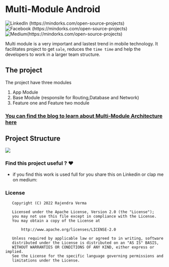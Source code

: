 # Multi-Module Android
![LinkedIn (https://mindorks.com/open-source-projects)](https://img.shields.io/badge/linkedin-%230077B5.svg?style=for-the-badge&logo=linkedin&logoColor=white)
![Facebook (https://mindorks.com/open-source-projects)](https://img.shields.io/badge/Facebook-%231877F2.svg?style=for-the-badge&logo=Facebook&logoColor=white)
![Medium(https://mindorks.com/open-source-projects)](https://img.shields.io/badge/Medium-12100E?style=for-the-badge&logo=medium&logoColor=white)

Multi module is a very important  and lastest trend in mobile technology. It facilitates project to get `sale`, reduces the `time time` and help the developers to work in a larger team structure.  


## The project 

The project have three modules 
1. App Module 
2. Base Module  (responsile for Routing,Database and Network)
3. Feature one  and Feature two module


### [You can find the blog to learn about  Multi-Module Architecture here](https://medium.com/@r-rajaram)
## Project Structure
<p align="start">
    <img src="https://s3.ap-south-1.amazonaws.com/mindorks-server-uploads/feature-dependenct-base-d29d996b697942a8.jpg">
</p>




### Find this project useful ? :heart:

* if you find this work is used full for you share this on Linkedin or clap me on medium:

### License
```
   Copyright (C) 2022 Rajendra Verma

   Licensed under the Apache License, Version 2.0 (the "License");
   you may not use this file except in compliance with the License.
   You may obtain a copy of the License at

       http://www.apache.org/licenses/LICENSE-2.0

   Unless required by applicable law or agreed to in writing, software
   distributed under the License is distributed on an "AS IS" BASIS,
   WITHOUT WARRANTIES OR CONDITIONS OF ANY KIND, either express or implied.
   See the License for the specific language governing permissions and
   limitations under the License.
```



